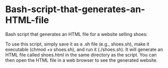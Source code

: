 # Bash-script-that-generates-an-HTML-file

Bash script that generates an HTML file for a website selling shoes:


To use this script, simply save it as a .sh file (e.g., shoes.sh), make it executable (chmod +x shoes.sh), and run it (./shoes.sh). It will generate an HTML file called shoes.html in the same directory as the script. You can then open the HTML file in a web browser to see the generated website.

